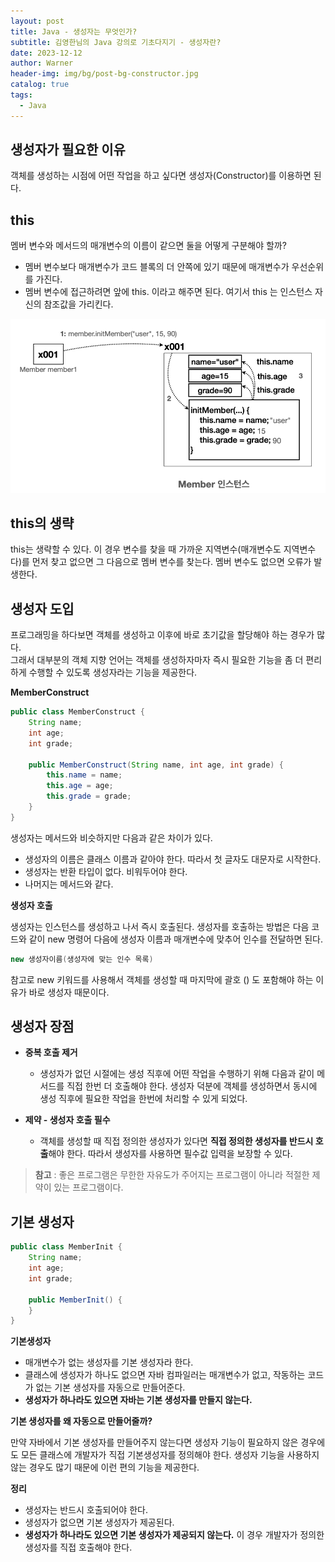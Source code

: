 ```yaml
---
layout: post
title: Java - 생성자는 무엇인가?
subtitle: 김영한님의 Java 강의로 기초다지기 - 생성자란?
date: 2023-12-12
author: Warner
header-img: img/bg/post-bg-constructor.jpg
catalog: true
tags:
  - Java
---
```


## 생성자가 필요한 이유

객체를 생성하는 시점에 어떤 작업을 하고 싶다면 생성자(Constructor)를 이용하면 된다.

## this

멤버 변수와 메서드의 매개변수의 이름이 같으면 둘을 어떻게 구분해야 할까?

- 멤버 변수보다 매개변수가 코드 블록의 더 안쪽에 있기 때문에 매개변수가 우선순위를 가진다.
- 멤버 변수에 접근하려면 앞에 this. 이라고 해주면 된다. 여기서 this 는 인스턴스 자신의 참조값을 가리킨다.

![constructor1.png](/img/post/2023/2023-12-12/constructor1.png)

## this의 생략

this는 생략할 수 있다. 이 경우 변수를 찾을 때 가까운 지역변수(매개변수도 지역변수다)를 먼저 찾고 없으면 그 다음으로 멤버 변수를 찾는다. 멤버 변수도 없으면 오류가 발생한다.

## 생성자 도입

프로그래밍을 하다보면 객체를 생성하고 이후에 바로 초기값을 할당해야 하는 경우가 많다.\
그래서 대부분의 객체 지향 언어는 객체를 생성하자마자 즉시 필요한 기능을 좀 더 편리하게 수행할 수 있도록 생성자라는 기능을 제공한다.

**MemberConstruct**

~~~java
public class MemberConstruct {
    String name;
    int age;
    int grade;

    public MemberConstruct(String name, int age, int grade) {
        this.name = name;
        this.age = age;
        this.grade = grade;
    }
}
~~~

생성자는 메서드와 비슷하지만 다음과 같은 차이가 있다.

- 생성자의 이름은 클래스 이름과 같아야 한다. 따라서 첫 글자도 대문자로 시작한다.
- 생성자는 반환 타입이 없다. 비워두어야 한다.
- 나머지는 메서드와 같다.

**생성자 호출**

생성자는 인스턴스를 생성하고 나서 즉시 호출된다. 생성자를 호출하는 방법은 다음 코드와 같이 new 명령어 다음에 생성자 이름과 매개변수에 맞추어 인수를 전달하면 된다.

~~~java
new 생성자이름(생성자에 맞는 인수 목록)
~~~

참고로 new 키워드를 사용해서 객체를 생성할 때 마지막에 괄호 () 도 포함해야 하는 이유가 바로 생성자 때문이다.

## 생성자 장점

- **중복 호출 제거**
    - 생성자가 없던 시절에는 생성 직후에 어떤 작업을 수행하기 위해 다음과 같이 메서드를 직접 한번 더 호출해야 한다.
      생성자 덕분에 객체를 생성하면서 동시에 생성 직후에 필요한 작업을 한번에 처리할 수 있게 되었다.


- **제약 - 생성자 호출 필수**
    - 객체를 생성할 때 직접 정의한 생성자가 있다면 **직접 정의한 생성자를 반드시 호출**해야 한다.
      따라서 생성자를 사용하면 필수값 입력을 보장할 수 있다.

> **참고** : 좋은 프로그램은 무한한 자유도가 주어지는 프로그램이 아니라 적절한 제약이 있는 프로그램이다.

## 기본 생성자

~~~java
public class MemberInit {
    String name;
    int age;
    int grade;

    public MemberInit() {
    }
}
~~~

**기본생성자**

- 매개변수가 없는 생성자를 기본 생성자라 한다.
- 클래스에 생성자가 하나도 없으면 자바 컴파일러는 매개변수가 없고, 작동하는 코드가 없는 기본 생성자를 자동으로 만들어준다.
- **생성자가 하나라도 있으면 자바는 기본 생성자를 만들지 않는다.**

**기본 생성자를 왜 자동으로 만들어줄까?**

만약 자바에서 기본 생성자를 만들어주지 않는다면 생성자 기능이 필요하지 않은 경우에도 모든 클래스에 개발자가 직접 기본생성자를 정의해야 한다.
생성자 기능을 사용하지 않는 경우도 많기 때문에 이런 편의 기능을 제공한다.

**정리**
- 생성자는 반드시 호출되어야 한다.
- 생성자가 없으면 기본 생성자가 제공된다.
- **생성자가 하나라도 있으면 기본 생성자가 제공되지 않는다.** 이 경우 개발자가 정의한 생성자를 직접 호출해야 한다.
